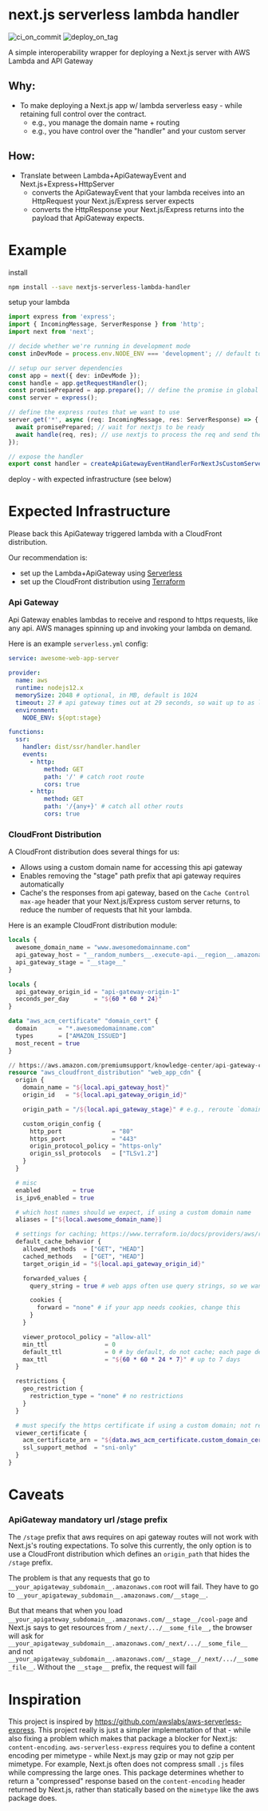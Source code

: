 # next.js serverless lambda handler

![ci_on_commit](https://github.com/uladkasach/nextjs-serverless-lambda-handler/workflows/ci_on_commit/badge.svg)
![deploy_on_tag](https://github.com/uladkasach/nextjs-serverless-lambda-handler/workflows/deploy_on_tag/badge.svg)

A simple interoperability wrapper for deploying a Next.js server with AWS Lambda and API Gateway

## Why:

- To make deploying a Next.js app w/ lambda serverless easy - while retaining full control over the contract.
  - e.g., you manage the domain name + routing
  - e.g., you have control over the "handler" and your custom server

## How:

- Translate between Lambda+ApiGatewayEvent and Next.js+Express+HttpServer
  - converts the ApiGatewayEvent that your lambda receives into an HttpRequest your Next.js/Express server expects
  - converts the HttpResponse your Next.js/Express returns into the payload that ApiGateway expects.

# Example

install

```sh
npm install --save nextjs-serverless-lambda-handler
```

setup your lambda

```ts
import express from 'express';
import { IncomingMessage, ServerResponse } from 'http';
import next from 'next';

// decide whether we're running in development mode
const inDevMode = process.env.NODE_ENV === 'development'; // default to false

// setup our server dependencies
const app = next({ dev: inDevMode });
const handle = app.getRequestHandler();
const promisePrepared = app.prepare(); // define the promise in global context, so we only do it once per lambda container
const server = express();

// define the express routes that we want to use
server.get('*', async (req: IncomingMessage, res: ServerResponse) => {
  await promisePrepared; // wait for nextjs to be ready
  await handle(req, res); // use nextjs to process the req and send the res
});

// expose the handler
export const handler = createApiGatewayEventHandlerForNextJsCustomServer({ server });
```

deploy - with expected infrastructure (see below)

# Expected Infrastructure

Please back this ApiGateway triggered lambda with a CloudFront distribution.

Our recommendation is:

- set up the Lambda+ApiGateway using [Serverless](https://github.com/serverless/serverless)
- set up the CloudFront distribution using [Terraform](https://github.com/hashicorp/terraform)

### Api Gateway

Api Gateway enables lambdas to receive and respond to https requests, like any api. AWS manages spinning up and invoking your lambda on demand.

Here is an example `serverless.yml` config:

```yml
service: awesome-web-app-server

provider:
  name: aws
  runtime: nodejs12.x
  memorySize: 2048 # optional, in MB, default is 1024
  timeout: 27 # api gateway times out at 29 seconds, so wait up to as long as possible
  environment:
    NODE_ENV: ${opt:stage}

functions:
  ssr:
    handler: dist/ssr/handler.handler
    events:
      - http:
          method: GET
          path: '/' # catch root route
          cors: true
      - http:
          method: GET
          path: '/{any+}' # catch all other routs
          cors: true
```

### CloudFront Distribution

A CloudFront distribution does several things for us:

- Allows using a custom domain name for accessing this api gateway
- Enables removing the "stage" path prefix that api gateway requires automatically
- Cache's the responses from api gateway, based on the `Cache Control` `max-age` header that your Next.js/Express custom server returns, to reduce the number of requests that hit your lambda.

Here is an example CloudFront distribution module:

```tf
locals {
  awesome_domain_name = "www.awesomedomainname.com"
  api_gateway_host = "__random_numbers__.execute-api.__region__.amazonaws.com"
  api_gateway_stage = "__stage__"
}

locals {
  api_gateway_origin_id = "api-gateway-origin-1"
  seconds_per_day       = "${60 * 60 * 24}"
}

data "aws_acm_certificate" "domain_cert" {
  domain      = "*.awesomedomainname.com"
  types       = ["AMAZON_ISSUED"]
  most_recent = true
}

// https://aws.amazon.com/premiumsupport/knowledge-center/api-gateway-cloudfront-distribution/
resource "aws_cloudfront_distribution" "web_app_cdn" {
  origin {
    domain_name = "${local.api_gateway_host}"
    origin_id   = "${local.api_gateway_origin_id}"

    origin_path = "/${local.api_gateway_stage}" # e.g., reroute `domain.com/cool-page` to `www.awesomedomainname.com/__stage__/cool-page`

    custom_origin_config {
      http_port              = "80"
      https_port             = "443"
      origin_protocol_policy = "https-only"
      origin_ssl_protocols   = ["TLSv1.2"]
    }
  }

  # misc
  enabled         = true
  is_ipv6_enabled = true

  # which host names should we expect, if using a custom domain name
  aliases = ["${local.awesome_domain_name}]

  # settings for caching; https://www.terraform.io/docs/providers/aws/r/cloudfront_distribution.html#cache-behavior-arguments
  default_cache_behavior {
    allowed_methods  = ["GET", "HEAD"]
    cached_methods   = ["GET", "HEAD"]
    target_origin_id = "${local.api_gateway_origin_id}"

    forwarded_values {
      query_string = true # web apps often use query strings, so we want to forward these

      cookies {
        forward = "none" # if your app needs cookies, change this
      }
    }

    viewer_protocol_policy = "allow-all"
    min_ttl                = 0
    default_ttl            = 0 # by default, do not cache; each page defines its own cache rules. next.js does a good job optimizing this based on whether each path is static or dynamic
    max_ttl                = "${60 * 60 * 24 * 7}" # up to 7 days
  }

  restrictions {
    geo_restriction {
      restriction_type = "none" # no restrictions
    }
  }

  # must specify the https certificate if using a custom domain; not required if not using custom domain
  viewer_certificate {
    acm_certificate_arn = "${data.aws_acm_certificate.custom_domain_cert.arn}"
    ssl_support_method  = "sni-only"
  }
}
```

# Caveats

### ApiGateway mandatory url /stage prefix

The `/stage` prefix that aws requires on api gateway routes will not work with Next.js's routing expectations. To solve this currently, the only option is to use a CloudFront distribution which defines an `origin_path` that hides the `/stage` prefix.

The problem is that any requests that go to `__your_apigateway_subdomain__.amazonaws.com` root will fail. They have to go to `__your_apigateway_subdomain__.amazonaws.com/__stage__`.

But that means that when you load `__your_apigateway_subdomain__.amazonaws.com/__stage__/cool-page` and Next.js says to get resources from `/_next/.../__some_file__`, the browser will ask for `__your_apigateway_subdomain__.amazonaws.com/_next/.../__some_file__` and not `__your_apigateway_subdomain__.amazonaws.com/__stage__/_next/.../__some_file__`. Without the `__stage__` prefix, the request will fail

# Inspiration

This project is inspired by https://github.com/awslabs/aws-serverless-express. This project really is just a simpler implementation of that - while also fixing a problem which makes that package a blocker for Next.js: `content-encoding`. `aws-serverless-express` requires you to define a content encoding per mimetype - while Next.js may gzip or may not gzip per mimetype. For example, Next.js often does not compress small `.js` files while compressing the large ones. This package determines whether to return a "compressed" response based on the `content-encoding` header returned by Next.js, rather than statically based on the `mimetype` like the aws package does.
